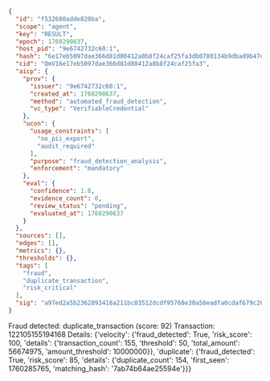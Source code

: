 ```json
{
  "id": "f532600adde820ba",
  "scope": "agent",
  "key": "RESULT",
  "epoch": 1760290637,
  "host_pid": "9e6742732c60:1",
  "hash": "6e17eb5097dae366d81d80412a8b8f24caf25fa3db0780134b9dbad9b47e93a8",
  "cid": "QmV16e17eb5097dae366d81d80412a8b8f24caf25fa3",
  "aicp": {
    "prov": {
      "issuer": "9e6742732c60:1",
      "created_at": 1760290637,
      "method": "automated_fraud_detection",
      "vc_type": "VerifiableCredential"
    },
    "ucon": {
      "usage_constraints": [
        "no_pii_export",
        "audit_required"
      ],
      "purpose": "fraud_detection_analysis",
      "enforcement": "mandatory"
    },
    "eval": {
      "confidence": 1.0,
      "evidence_count": 0,
      "review_status": "pending",
      "evaluated_at": 1760290637
    }
  },
  "sources": [],
  "edges": [],
  "metrics": {},
  "thresholds": {},
  "tags": [
    "fraud",
    "duplicate_transaction",
    "risk_critical"
  ],
  "sig": "a97ed2a5b2362093418a211bc03512dcdf95768e30a58eadfa0cdaf679c263b1"
}
```

Fraud detected: duplicate_transaction (score: 92)
Transaction: 122105155194168
Details: {'velocity': {'fraud_detected': True, 'risk_score': 100, 'details': {'transaction_count': 155, 'threshold': 50, 'total_amount': 56674975, 'amount_threshold': 10000000}}, 'duplicate': {'fraud_detected': True, 'risk_score': 85, 'details': {'duplicate_count': 154, 'first_seen': 1760285765, 'matching_hash': '7ab74b64ae25594e'}}}